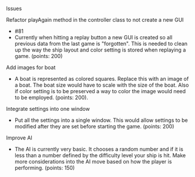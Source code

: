 Issues

Refactor playAgain method in the controller class to not create a new GUI
- #81
- Currently when hitting a replay button a new GUI is created so all previous data from the last game is "forgotten". This is needed to clean up the way the ship layout and color setting is stored when replaying a game. (points: 200)

Add images for boat
- A boat is represented as colored squares. Replace this with an image of a boat. The boat size would have to scale with the size of the boat. Also if color setting is to be preserved a way to color the image would need to be employed. (points: 200).

Integrate settings into one window
- Put all the settings into a single window. This would allow settings to be modified after they are set before starting the game. (points: 200)

Improve AI
- The AI is currently very basic. It chooses a random number and if it is less than a number defined by the difficulty level your ship is hit. Make more considerations into the AI move based on how the player is performing. (points: 150)
